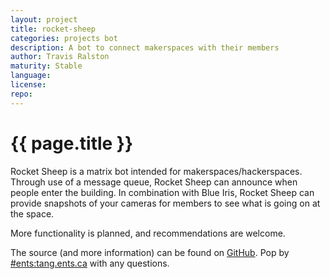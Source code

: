 ```yaml
---
layout: project
title: rocket-sheep
categories: projects bot
description: A bot to connect makerspaces with their members
author: Travis Ralston
maturity: Stable
language: 
license: 
repo: 
---
```


# {{ page.title }}
Rocket Sheep is a matrix bot intended for makerspaces/hackerspaces. Through use of a message queue, Rocket Sheep can announce when people enter the building. In combination with Blue Iris, Rocket Sheep can provide snapshots of your cameras for members to see what is going on at the space.

More functionality is planned, and recommendations are welcome.

The source (and more information) can be found on [GitHub](https://github.com/ENTS-Source/rocket-sheep). Pop by [#ents:tang.ents.ca](https://matrix.to/#/#ents:tang.ents.ca) with any questions.

